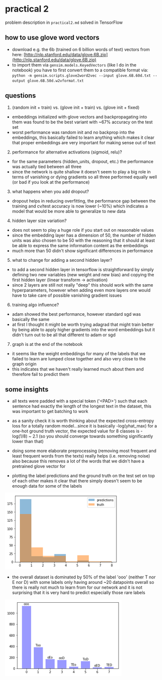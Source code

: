 # practical 2
problem description in `practical2.md`
solved in TensorFlow

## how to use glove word vectors
* download e.g. the 6b (trained on 6 billion words of text) vectors from here: [http://nlp.stanford.edu/data/glove.6B.zip](http://nlp.stanford.edu/data/glove.6B.zip)
* to import them via `gensim.models.KeyedVectors` (like I do in the notebook) you have to first convert them to a compatible format via:  
`python -m gensim.scripts.glove2word2vec --input glove.6B.60d.txt --output glove.6B.50d.w2vformat.txt`

## questions

1. (random init + train) vs. (glove init + train) vs. (glove init + fixed)
* embeddings initialized with glove vectors and backpropagating into them was found to be the best variant with ~67% accuracy on the test set
* worst performance was random init and no backprop into the embeddings, this basically failed to learn anything which makes it clear that proper embeddings are very important for making sense out of text

2. performance for alternative activations (sigmoid, relu)?
* for the same parameters (hidden\_units, dropout, etc.) the performance was actually tied between all three
* since the network is quite shallow it doesn't seem to play a big role in terms of vanishing or dying gradients so all three performed equally well (or bad if you look at the performance)

3. what happens when you add dropout?
* dropout helps in reducing overfitting, the performance gap between the training and cv/test accuracy is now lower (~10%) which indicates a model that would be more able to generalize to new data

4. hidden layer size variation?
* does not seem to play a huge role if you start out on reasonable values
* since the embedding layer has a dimension of 50, the number of hidden units was also chosen to be 50 with the reasoning that it should at least be able to express the same information content as the embeddings
* much more than 50 didn't show significant differences in performance

5. what to change for adding a second hidden layer?
* to add a second hidden layer in tensorflow is straightforward by simply defining two new variables (new weight and new bias) and copying the first hidden layer (linear transform -> activation)
* since 2 layers are still not really "deep" this should work with the same hyperparameters, however when adding even more layers one would have to take care of possible vanishing gradient issues

6. training algo influence?
* adam showed the best performance, however standard sgd was basically the same
* at first I thought it might be worth trying adagrad that might train better by being able to apply higher gradients into the word embeddings but it didn't turn out to be all that different to adam or sgd

7. graph is at the end of the notebook
* it seems like the weight embeddings for many of the labels that we failed to learn are lumped close together and also very close to the graph origin
* this indicates that we haven't really learned much about them and therefore fail to predict them

## some insights

* all texts were padded with a special token ('\<PAD\>') such that each sentence had exactly the length of the longest text in the dataset, this was important to get batching to work

* as a sanity check it is worth thinking about the expected cross-entropy loss for a totally random model...since it is basically -log(yhat\_max) for a one-hot ground truth vector, the expected value for 8 classes is -log(1/8) ~ 2.1 (so you should converge towards something significantly lower than that)

* doing some more elaborate preprocessing (removing most frequent and least frequent words from the texts) really helps (i.e. removing noise) also because this removes a lot of the words that we didn't have a pretrained glove vector for

* plotting the label predictions and the ground truth on the test set on top of each other makes it clear that there simply doesn't seem to be enough data for some of the labels

![predictions over ground truth on test set](./pred_truth_test.png)

* the overall dataset is dominated by 50% of the label 'ooo' (neither T nor E nor D) with some labels only having around ~20 datapoints overall so there is really not much to learn from for our network and it is not surprising that it is very hard to predict especially those rare labels  

![labels histogram](./labels_histogram.png)
